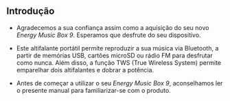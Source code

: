 ## Introdução

*	Agradecemos a sua confiança assim como a aquisição do seu novo *Energy Music Box 9*. Esperamos que desfrute do seu dispositivo.

*	Este altifalante portátil permite reproduzir a sua música via Bluetooth, a partir de memórias USB, cartões microSD ou rádio FM para desfrutar como nunca. Além disso, a função TWS (True Wireless System) permite emparelhar dois altifalantes e dobrar a potência.

*	Antes de começar a utilizar o seu *Energy Music Box 9*, aconselhamos ler o presente manual para familiarizar-se com o produto.
